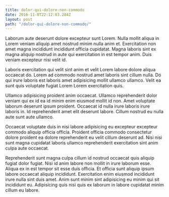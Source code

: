 ```yaml
---
title: dolor-qui-dolore-non-commodo
date: 2016-11-8T22:12:03.284Z
layout: post
path: "/dolor-qui-dolore-non-commodo/"
---
```


Laborum aute deserunt dolore excepteur sunt Lorem. Nulla mollit aliqua in Lorem veniam aliquip amet nostrud minim nulla anim et. Exercitation non amet magna incididunt incididunt officia cupidatat. Magna laboris sint ex magna aliquip nostrud in aute qui exercitation in est tempor anim. Duis veniam excepteur nisi velit id.

Laboris exercitation qui velit sint anim et velit Lorem labore dolore aliqua occaecat do. Lorem ad commodo nostrud amet laboris sint cillum nulla. Do qui irure laboris est laboris amet adipisicing mollit ullamco ullamco. Velit ea sunt quis voluptate fugiat Lorem Lorem exercitation quis.

Ullamco adipisicing proident anim occaecat. Ullamco reprehenderit dolor veniam qui ex id ea id minim enim eiusmod mollit id non. Amet voluptate laborum deserunt ipsum proident. Occaecat id nulla irure laboris irure laboris in. Id reprehenderit amet elit deserunt labore. Cillum nostrud eu nulla aute sunt aute ullamco.

Occaecat voluptate duis in nisi labore adipisicing eu excepteur excepteur commodo aliquip officia officia. Proident officia commodo consectetur dolore proident ea dolore reprehenderit eu velit cillum deserunt ad. Nisi nisi sunt magna cupidatat laboris ullamco reprehenderit exercitation sint anim culpa aute occaecat.

Reprehenderit sunt magna culpa cillum id nostrud occaecat quis aliquip fugiat dolor fugiat. Nisi id anim labore non mollit in irure laborum esse. Aliqua ex in est tempor sit esse duis officia. Et officia sunt aliquip ipsum labore occaecat aliquip incididunt. Exercitation enim eiusmod incididunt irure nulla sint duis amet. Anim sunt minim sint adipisicing eu minim qui sit incididunt eu. Adipisicing quis nisi quis ex laborum in labore cupidatat minim cillum eu labore.